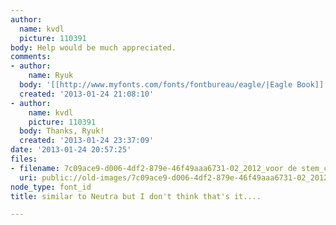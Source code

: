 ```yaml
---
author:
  name: kvdl
  picture: 110391
body: Help would be much appreciated.
comments:
- author:
    name: Ryuk
  body: '[[http://www.myfonts.com/fonts/fontbureau/eagle/|Eagle Book]]'
  created: '2013-01-24 21:08:10'
- author:
    name: kvdl
    picture: 110391
  body: Thanks, Ryuk!
  created: '2013-01-24 23:37:09'
date: '2013-01-24 20:57:25'
files:
- filename: 7c09ace9-d006-4df2-879e-46f49aaa6731-02_2012_voor de stem_cassette_01.jpg
  uri: public://old-images/7c09ace9-d006-4df2-879e-46f49aaa6731-02_2012_voor de stem_cassette_01.jpg
node_type: font_id
title: similar to Neutra but I don't think that's it....

---
```

